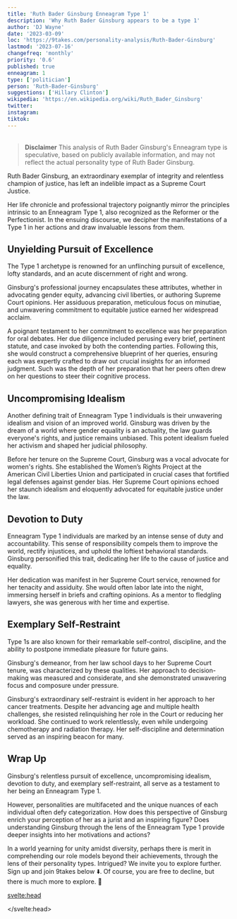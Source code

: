 ```yaml
---
title: 'Ruth Bader Ginsburg Enneagram Type 1'
description: 'Why Ruth Bader Ginsburg appears to be a type 1'
author: 'DJ Wayne'
date: '2023-03-09'
loc: 'https://9takes.com/personality-analysis/Ruth-Bader-Ginsburg'
lastmod: '2023-07-16'
changefreq: 'monthly'
priority: '0.6'
published: true
enneagram: 1
type: ['politician']
person: 'Ruth-Bader-Ginsburg'
suggestions: ['Hillary Clinton']
wikipedia: 'https://en.wikipedia.org/wiki/Ruth_Bader_Ginsburg'
twitter:
instagram:
tiktok:
---
```


<script>
	import  PopCard  from "$lib/components/atoms/PopCard.svelte";
import BlogPurpose from '$lib/components/blog/BlogPurpose.svelte'
</script>
<div
	style="display: flex;
    justify-content: center;
    margin: 1rem 0;
	"
>
	<PopCard
		image={`/types/1s/${'Ruth-Bader-Ginsburg'}.webp`}
		showIcon={false}
		enneagramType="1"
		displayText="Ruth Bader Ginsburg"
		subtext=""
	/>
</div>

> **Disclaimer** This analysis of Ruth Bader Ginsburg's Enneagram type is speculative, based on publicly available information, and may not reflect the actual personality type of Ruth Bader Ginsburg.

<p class="firstLetter">Ruth Bader Ginsburg, an extraordinary exemplar of integrity and relentless champion of justice, has left an indelible impact as a Supreme Court Justice.</p>

Her life chronicle and professional trajectory poignantly mirror the principles intrinsic to an Enneagram Type 1, also recognized as the Reformer or the Perfectionist. In the ensuing discourse, we decipher the manifestations of a Type 1 in her actions and draw invaluable lessons from them.

## Unyielding Pursuit of Excellence

The Type 1 archetype is renowned for an unflinching pursuit of excellence, lofty standards, and an acute discernment of right and wrong.

Ginsburg's professional journey encapsulates these attributes, whether in advocating gender equity, advancing civil liberties, or authoring Supreme Court opinions. Her assiduous preparation, meticulous focus on minutiae, and unwavering commitment to equitable justice earned her widespread acclaim.

A poignant testament to her commitment to excellence was her preparation for oral debates. Her due diligence included perusing every brief, pertinent statute, and case invoked by both the contending parties. Following this, she would construct a comprehensive blueprint of her queries, ensuring each was expertly crafted to draw out crucial insights for an informed judgment. Such was the depth of her preparation that her peers often drew on her questions to steer their cognitive process.

## Uncompromising Idealism

Another defining trait of Enneagram Type 1 individuals is their unwavering idealism and vision of an improved world. Ginsburg was driven by the dream of a world where gender equality is an actuality, the law guards everyone's rights, and justice remains unbiased. This potent idealism fueled her activism and shaped her judicial philosophy.

Before her tenure on the Supreme Court, Ginsburg was a vocal advocate for women's rights. She established the Women’s Rights Project at the American Civil Liberties Union and participated in crucial cases that fortified legal defenses against gender bias. Her Supreme Court opinions echoed her staunch idealism and eloquently advocated for equitable justice under the law.

## Devotion to Duty

Enneagram Type 1 individuals are marked by an intense sense of duty and accountability. This sense of responsibility compels them to improve the world, rectify injustices, and uphold the loftiest behavioral standards. Ginsburg personified this trait, dedicating her life to the cause of justice and equality.

Her dedication was manifest in her Supreme Court service, renowned for her tenacity and assiduity. She would often labor late into the night, immersing herself in briefs and crafting opinions. As a mentor to fledgling lawyers, she was generous with her time and expertise.

## Exemplary Self-Restraint

Type 1s are also known for their remarkable self-control, discipline, and the ability to postpone immediate pleasure for future gains.

Ginsburg's demeanor, from her law school days to her Supreme Court tenure, was characterized by these qualities. Her approach to decision-making was measured and considerate, and she demonstrated unwavering focus and composure under pressure.

Ginsburg's extraordinary self-restraint is evident in her approach to her cancer treatments. Despite her advancing age and multiple health challenges, she resisted relinquishing her role in the Court or reducing her workload. She continued to work relentlessly, even while undergoing chemotherapy and radiation therapy. Her self-discipline and determination served as an inspiring beacon for many.

<BlogPurpose/>

## Wrap Up

Ginsburg's relentless pursuit of excellence, uncompromising idealism, devotion to duty, and exemplary self-restraint, all serve as a testament to her being an Enneagram Type 1.

However, personalities are multifaceted and the unique nuances of each individual often defy categorization. How does this perspective of Ginsburg enrich your perception of her as a jurist and an inspiring figure? Does understanding Ginsburg through the lens of the Enneagram Type 1 provide deeper insights into her motivations and actions?

In a world yearning for unity amidst diversity, perhaps there is merit in comprehending our role models beyond their achievements, through the lens of their personality types. Intrigued? We invite you to explore further. Sign up and join 9takes below ⬇️. Of course, you are free to decline, but there is much more to explore. 🚀

<svelte:head>

<script type="application/ld+json">
{
  "@context": "http://schema.org",
  "@graph": [
    {
      "@type": "Article",
      "articleBody": "Dive into the personality traits of Ruth Bader Ginsburg through the lens of the Enneagram Type 1. Known for her stringent pursuit of justice, commitment to principles, and unwavering self-discipline, Ginsburg exhibits many features of Type 1 personalities. The article covers multiple facets of Ginsburg's life and career, which exhibit her Type 1 characteristics, including her legal legacy, feminist advocacy, and landmark rulings.",
      "creator": {
        "@type": "Person",
        "name": "DJ Wayne",
        "sameAs": ["https://www.instagram.com/djwayne3/", "https://www.youtube.com/@djwayne3", "https://www.linkedin.com/in/davidtwayne/", "https://twitter.com/djwayne3"
        ]
      },
      "author": {
        "@type": "Person",
        "name": "DJ Wayne",
        "sameAs": ["https://www.instagram.com/djwayne3/", "https://www.youtube.com/@djwayne3", "https://www.linkedin.com/in/davidtwayne/", "https://twitter.com/djwayne3"
        ]
      },
      "dateModified": {
        "@type": "Date",
        "@value": "2023-03-09"
      },
      "datePublished": {
        "@type": "Date",
        "@value": "2023-07-15"
      },
      "description": "This blog post scrutinizes the reasons why Ruth Bader Ginsburg might be an Enneagram Type 1. It sheds light on her personality traits, motivations, struggles, and how these aspects might be interlinked with the fundamental characteristics of a Type 1.",
      "headline": "Dissecting Ruth Bader Ginsburg: A Deep Dive into Her Enneagram Type 1 Personality",
      "image": {
        "@type": "ImageObject",
        "height": 900,
        "url": "https://9takes.com/types/1s/Ruth-Bader-Ginsburg.webp",
        "width": 900
      },
      "mainEntityOfPage": {
        "@id": "https://9takes.com/personality-analysis/Ruth-Bader-Ginsburg",
        "@type": "WebPage"
      },
      "mentions": {
        "@type": "Person",
        "name": "Ruth Bader Ginsburg",
        "sameAs": ["https://en.wikipedia.org/wiki/Ruth_Bader_Ginsburg"]
      },
      "publisher": {
        "@type": "Organization",
        "sameAs": ["https://www.instagram.com/9takesdotcom/", "https://twitter.com/9takesdotcom"],
        "name": "9takes",
        "logo": {
          "@type": "ImageObject",
          "url": "https://9takes.com/brand/aero.png",
          "width": 600,
          "height": 60
        }
      }
    },
    {
      "@type": "FAQPage",
      "mainEntity": [
        {
          "@type": "Question",
          "acceptedAnswer": {
            "@type": "Answer",
            "text": "Ruth Bader Ginsburg demonstrates several traits commonly associated with Enneagram Type 1 personalities, such as strict adherence to principles, a strong sense of justice, and remarkable self-discipline. These attributes are rooted in her pursuit of fairness and equality, which is a core motivation for Type 1 individuals."
          },
          "name": "Why is Ruth Bader Ginsburg considered an Enneagram Type 1?"
        },
        {
          "@type": "Question",
          "acceptedAnswer": {
            "@type": "Answer",
            "text": "Ginsburg's groundbreaking legal legacy, feminist advocacy, and impactful rulings demonstrate her Type 1 traits. Moreover, her unwavering dedication to her principles and enduring self-discipline reflect the strengths and growth potential of Type 1 individuals."
          },
          "name": "What are some examples of Ruth Bader Ginsburg's Type 1 characteristics?"
        },
        {
          "@type": "Question",
          "acceptedAnswer": {
            "@type": "Answer",
            "text": "Ruth Bader Ginsburg was known for her strong, resilient, and principled personality. She was a champion for justice, equality, and women's rights. However, to fully understand her personality, one must study her life's work and her public service."
          },
          "name": "What was Ruth Bader Ginsburg's personality like?"
        },
        {
          "@type": "Question",
          "acceptedAnswer": {
            "@type": "Answer",
            "text": "Based on public information and her life's work, Ruth Bader Ginsburg can be categorized as an Enneagram type 1, also known as The Reformer. This Enneagram type is principled, purposeful, self-controlled, and perfectionistic. These traits were clearly reflected in Ginsburg's lifelong dedication to justice and equality."
          },
          "name": "What is Ruth Bader Ginsburg's Enneagram type?"
        }
      ]
    }
  ]
}
</script>

</svelte:head>
